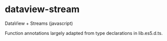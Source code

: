 # dataview-stream

DataView + Streams (javascript)

Function annotations largely adapted from type declarations in lib.es5.d.ts.
